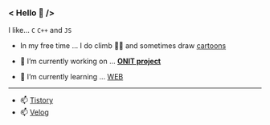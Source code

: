 ### < Hello 👋 />
I like... `C` `C++`  and  `JS`   

   - In my free time ... I do climb 🧗‍♀️ and sometimes draw [cartoons](https://www.instagram.com/urongtoon/)
   - 🔭 I’m currently working on ... **[ONIT project](https://github.com/Mapps-unit)**
      

   - 🌱 I’m currently learning ... [WEB](https://pear-capricorn-258.notion.site/WEB-fc87b47868984a658e0862f2acb6e4e9)
       
       
   ---
   - 📫 [Tistory](https://humonnom.tistory.com/)
   - 📫 [Velog](https://velog.io/@humonnom/series)
   
   
<!--

   
## 🤔 I'm interested in... `c` `c++` `react`    
   
   



- 👯 I’m looking to collaborate on ...
- 🤔 I’m looking for help with ...
- 💬 Ask me about ...

- 😄 Pronouns: ...
- ⚡ Fun fact: ...
-->
